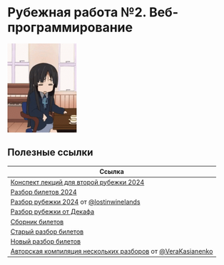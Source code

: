 # Рубежная работа №2. Веб-программирование

<img alt="stressed out" src="https://github.com/maxbarsukov/itmo/blob/master/.docs/stressed-out.gif" height="200">

## Полезные ссылки

| Ссылка |
| --- |
| [Конспект лекций для второй рубежки 2024](https://grove-spandex-678.notion.site/2-1285159178a9800cb42fdceb837ca458) |
| [Разбор билетов 2024](https://grove-spandex-678.notion.site/2-15c5159178a980b09ae7c1d76e2e4662) |
| [Разбор рубежки 2024](https://docs.google.com/document/d/1UQyfitodTupxYZxZvNpDuzt3X2MtcDqVC8cjVocX8Vc/edit?tab=t.0#heading=h.sqk7mnog1mfx) от [@lostinwinelands](https://t.me/lostinwinelands) |
| [Разбор рубежки от Декафа](https://www.youtube.com/watch?v=ylU-BFjhvD8) |
| [Сборник билетов](https://docs.google.com/document/d/1lNUjNyu-ybeYOqlt1ypfulWUxTpSIYkuaBl4qFK_Ipc/edit) |
| [Старый разбор билетов](https://docs.google.com/document/d/1D1_kqO2uKzI1KBHiUZXV9C-IkrAS2kd8Cti5NC0MXhE/mobilebasic#heading=h.xfc4cqw9jyj) |
| [Новый разбор билетов](https://docs.google.com/document/d/1-uY0-ha_8qpkpMh3lWjl42GWy-9_x_jlfwIU8164g_4/edit#heading=h.vcw60rrju5r9) |
| [Авторская компиляция нескольких разборов](./билеты.docx) от [@VeraKasianenko](https://github.com/VeraKasianenko/) |
